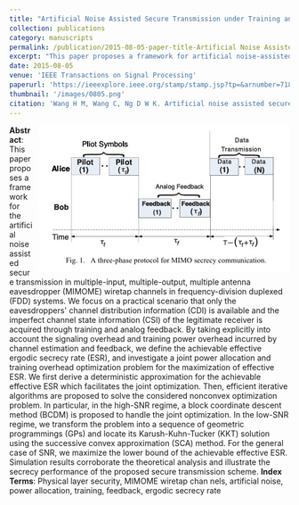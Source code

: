 ```yaml
---
title: "Artificial Noise Assisted Secure Transmission under Training and Feedback"
collection: publications
category: manuscripts
permalink: /publication/2015-08-05-paper-title-Artificial Noise Assisted Secure Transmission under Training and Feedback.md
excerpt: "This paper proposes a framework for artificial noise-assisted secure transmission in MIMOME channels under training and feedback, optimizing power allocation and training overhead to maximize effective ergodic secrecy rate."
date: 2015-08-05
venue: 'IEEE Transactions on Signal Processing'
paperurl: 'https://ieeexplore.ieee.org/stamp/stamp.jsp?tp=&arnumber=7180389'
thumbnail: '/images/0805.png'
citation: 'Wang H M, Wang C, Ng D W K. Artificial noise assisted secure transmission under training and feedback[J]. IEEE transactions on signal processing, 2015, 63(23): 6285-6298.'
---
```

<img src="/images/0805.png"  style="float: right; margin-left: 10px;">


**Abstract**: This paper proposes a framework for the artificial noise assisted secure transmission in multiple-input, multiple-output, multiple antenna eavesdropper (MIMOME) wiretap channels in frequency-division duplexed (FDD) systems. We focus on a practical scenario that only the eavesdroppers' channel distribution information (CDI) is available and the imperfect channel state information (CSI) of the legitimate receiver is acquired through training and analog feedback. By taking explicitly into account the signaling overhead and training power overhead incurred by channel estimation and feedback, we define the achievable effective ergodic secrecy rate (ESR), and investigate a joint power allocation and training overhead optimization problem for the maximization of effective ESR. We first derive a deterministic approximation for the achievable effective ESR which facilitates the joint optimization. Then, efficient iterative algorithms are proposed to solve the considered nonconvex optimization problem. In particular, in the high-SNR regime, a block coordinate descent method (BCDM) is proposed to handle the joint optimization. In the low-SNR regime, we transform the problem into a sequence of geometric programmings (GPs) and locate its Karush-Kuhn-Tucker (KKT) solution using the successive convex approximation (SCA) method. For the general case of SNR, we maximize the lower bound of the achievable effective ESR. Simulation results corroborate the theoretical analysis and illustrate the secrecy performance of the proposed secure transmission scheme.
**Index Terms**: Physical layer security, MIMOME wiretap chan nels, artificial noise, power allocation, training, feedback, ergodic secrecy rate
